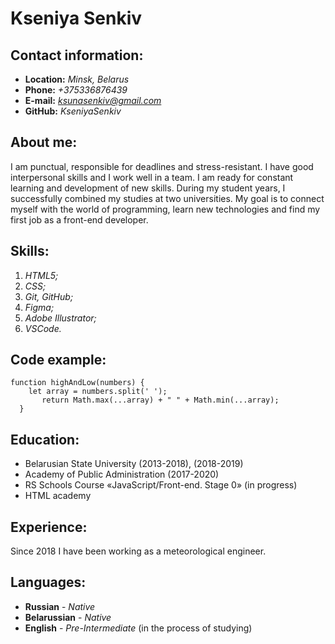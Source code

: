 # Kseniya Senkiv
## Contact information:
* **Location:** *Minsk, Belarus*
* **Phone:** *+375336876439*
* **E-mail:** *ksunasenkiv@gmail.com*
* **GitHub:** *KseniyaSenkiv*

## About me:
I am punctual, responsible for deadlines and stress-resistant. I have good interpersonal skills and I work well in a team. I am ready for constant learning and development of new skills. During my student years, I successfully combined my studies at two universities. My goal is to connect myself with the world of programming, learn new technologies and find my first job as a front-end developer. 

## Skills:
1. *HTML5;*
2. *CSS;*
3. *Git, GitHub;*
4. *Figma;*
5. *Adobe Illustrator;*
6. *VSCode.*

## Code example:
```
function highAndLow(numbers) {
    let array = numbers.split(' ');
       return Math.max(...array) + " " + Math.min(...array);
  }
  ```
  
  ## Education:
  * Belarusian State University (2013-2018), (2018-2019)
  * Academy of Public Administration (2017-2020)
  * RS Schools Course «JavaScript/Front-end. Stage 0» (in progress)
  * HTML academy
  
  ## Experience:
  Since 2018 I have been working as a meteorological engineer.
  
  ## Languages:
  * **Russian** - *Native*
  * **Belarussian** - *Native*
  * **English** - *Pre-Intermediate* (in the process of studying)
 
  
